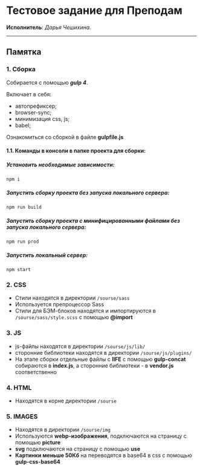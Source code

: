 # Тестовое задание для Преподам

**Исполнитель**: _Дарья Чешихина_.<br>

---

## Памятка

### 1. Сборка

Собирается с помощью ***gulp 4***.

Включает в себя:

* автопрефиксер;
* browser-sync;
* минимизация css, js;
* babel;

Ознакомиться со сборкой в файле **gulpfile.js**


#### 1.1. Команды в консоли в папке проекта для сборки:

##### Установить необходимые зависимости:

```
npm i
```
##### Запустить сборку проекта без запуска локального сервера:

```
npm run build
```

##### Запустить сборку проекта с минифицированными файлами без запуска локального сервера:

```
npm run prod
```
##### Запустить локальный сервер:

```
npm start
```


### 2. CSS

* Стили находятся в директории `/sourse/sass`
* Используется препроцессор Sass
* Стили для БЭМ-блоков находятся и импортируются в `/sourse/sass/style.scss` с помощью **@import**


### 3. JS

* js-файлы находятся в директории `/sourse/js/lib/`
* сторонние библиотеки находятся в директории `/sourse/js/plugins/`
* На этапе сборки отдельные файлы с **IIFE** с помощью **gulp-concat** собираются в **index.js**, а сторонние библиотеки - в **vendor.js** соответственно


### 4. HTML

* Находятся в корне директории `/sourse`


### 5. IMAGES

* Находятся в директории `/sourse/img`
* Используются **webp-изображения**, подключаются на страницу с помощью **picture**
* **svg** подключаются на страницу с помощью **use**
* **Картинки меньше 50Кб** на переводятся в base64 в css с помощью **gulp-css-base64**
